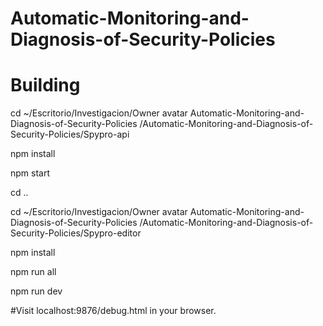 # Automatic-Monitoring-and-Diagnosis-of-Security-Policies

# Building
cd ~/Escritorio/Investigacion/Owner avatar
Automatic-Monitoring-and-Diagnosis-of-Security-Policies
/Automatic-Monitoring-and-Diagnosis-of-Security-Policies/Spypro-api

npm install

npm start

cd .. 

cd ~/Escritorio/Investigacion/Owner avatar
Automatic-Monitoring-and-Diagnosis-of-Security-Policies
/Automatic-Monitoring-and-Diagnosis-of-Security-Policies/Spypro-editor

npm install

npm run all

npm run dev

#Visit localhost:9876/debug.html in your browser.
